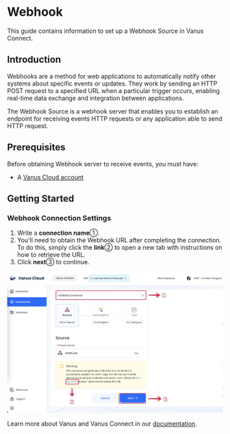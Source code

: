 # Webhook

This guide contains information to set up a Webhook Source in Vanus Connect.

## Introduction

Webhooks are a method for web applications to automatically notify other systems about specific events or updates. They work by sending an HTTP POST request to a specified URL when a particular trigger occurs, enabling real-time data exchange and integration between applications.

The Webhook Source is a webhook server that enables you to establish an endpoint for receiving events HTTP requests or any application able to send HTTP request. 


## Prerequisites

Before obtaining Webhook server to receive events, you must have:

- A [Vanus Cloud account](https://cloud.vanus.ai)

## Getting Started

### Webhook Connection Settings

1. Write a **connection name**①.
2. You'll need to obtain the Webhook URL after completing the connection. To do this, simply click the **link**② to open a new tab with instructions on how to retrieve the URL.
3. Click **next**③ to continue.

![](images/cloud_webhook_1.webp)


Learn more about Vanus and Vanus Connect in our [documentation](https://docs.vanus.ai).